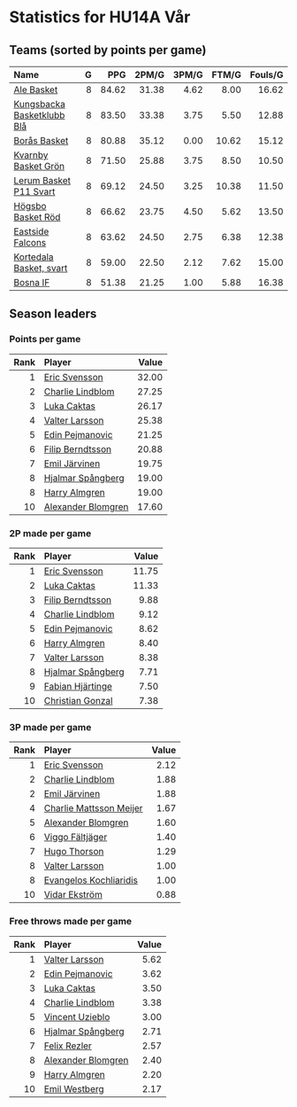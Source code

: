 # Statistics for HU14A Vår

## Teams (sorted by points per game)

| Name | G | PPG | 2PM/G | 3PM/G | FTM/G | Fouls/G |
|:-----|--:|----:|------:|------:|------:|--------:|
| [Ale Basket](hu14a_vår_team_1.md) | 8 | 84.62 | 31.38 | 4.62 | 8.00 | 16.62 |
| [Kungsbacka Basketklubb Blå](hu14a_vår_team_2.md) | 8 | 83.50 | 33.38 | 3.75 | 5.50 | 12.88 |
| [Borås Basket](hu14a_vår_team_3.md) | 8 | 80.88 | 35.12 | 0.00 | 10.62 | 15.12 |
| [Kvarnby Basket Grön](hu14a_vår_team_4.md) | 8 | 71.50 | 25.88 | 3.75 | 8.50 | 10.50 |
| [Lerum Basket P11 Svart](hu14a_vår_team_5.md) | 8 | 69.12 | 24.50 | 3.25 | 10.38 | 11.50 |
| [Högsbo Basket Röd](hu14a_vår_team_6.md) | 8 | 66.62 | 23.75 | 4.50 | 5.62 | 13.50 |
| [Eastside Falcons](hu14a_vår_team_7.md) | 8 | 63.62 | 24.50 | 2.75 | 6.38 | 12.38 |
| [Kortedala Basket, svart](hu14a_vår_team_8.md) | 8 | 59.00 | 22.50 | 2.12 | 7.62 | 15.00 |
| [Bosna IF](hu14a_vår_team_9.md) | 8 | 51.38 | 21.25 | 1.00 | 5.88 | 16.38 |

## Season leaders

### Points per game

| Rank | Player | Value |
|----:|:-------|------:|
| 1 | [Eric Svensson](hu14a_vår_team_2.md) | 32.00 |
| 2 | [Charlie Lindblom](hu14a_vår_team_1.md) | 27.25 |
| 3 | [Luka Caktas](hu14a_vår_team_3.md) | 26.17 |
| 4 | [Valter Larsson](hu14a_vår_team_5.md) | 25.38 |
| 5 | [Edin Pejmanovic](hu14a_vår_team_9.md) | 21.25 |
| 6 | [Filip Berndtsson](hu14a_vår_team_2.md) | 20.88 |
| 7 | [Emil Järvinen](hu14a_vår_team_1.md) | 19.75 |
| 8 | [Hjalmar Spångberg](hu14a_vår_team_8.md) | 19.00 |
| 8 | [Harry Almgren](hu14a_vår_team_3.md) | 19.00 |
| 10 | [Alexander Blomgren](hu14a_vår_team_4.md) | 17.60 |

### 2P made per game

| Rank | Player | Value |
|----:|:-------|------:|
| 1 | [Eric Svensson](hu14a_vår_team_2.md) | 11.75 |
| 2 | [Luka Caktas](hu14a_vår_team_3.md) | 11.33 |
| 3 | [Filip Berndtsson](hu14a_vår_team_2.md) | 9.88 |
| 4 | [Charlie Lindblom](hu14a_vår_team_1.md) | 9.12 |
| 5 | [Edin Pejmanovic](hu14a_vår_team_9.md) | 8.62 |
| 6 | [Harry Almgren](hu14a_vår_team_3.md) | 8.40 |
| 7 | [Valter Larsson](hu14a_vår_team_5.md) | 8.38 |
| 8 | [Hjalmar Spångberg](hu14a_vår_team_8.md) | 7.71 |
| 9 | [Fabian Hjärtinge](hu14a_vår_team_1.md) | 7.50 |
| 10 | [Christian Gonzal](hu14a_vår_team_7.md) | 7.38 |

### 3P made per game

| Rank | Player | Value |
|----:|:-------|------:|
| 1 | [Eric Svensson](hu14a_vår_team_2.md) | 2.12 |
| 2 | [Charlie Lindblom](hu14a_vår_team_1.md) | 1.88 |
| 2 | [Emil Järvinen](hu14a_vår_team_1.md) | 1.88 |
| 4 | [Charlie Mattsson Meijer](hu14a_vår_team_5.md) | 1.67 |
| 5 | [Alexander Blomgren](hu14a_vår_team_4.md) | 1.60 |
| 6 | [Viggo Fältjäger](hu14a_vår_team_4.md) | 1.40 |
| 7 | [Hugo Thorson](hu14a_vår_team_6.md) | 1.29 |
| 8 | [Valter Larsson](hu14a_vår_team_5.md) | 1.00 |
| 8 | [Evangelos Kochliaridis](hu14a_vår_team_8.md) | 1.00 |
| 10 | [Vidar Ekström](hu14a_vår_team_7.md) | 0.88 |

### Free throws made per game

| Rank | Player | Value |
|----:|:-------|------:|
| 1 | [Valter Larsson](hu14a_vår_team_5.md) | 5.62 |
| 2 | [Edin Pejmanovic](hu14a_vår_team_9.md) | 3.62 |
| 3 | [Luka Caktas](hu14a_vår_team_3.md) | 3.50 |
| 4 | [Charlie Lindblom](hu14a_vår_team_1.md) | 3.38 |
| 5 | [Vincent Uzieblo](hu14a_vår_team_7.md) | 3.00 |
| 6 | [Hjalmar Spångberg](hu14a_vår_team_8.md) | 2.71 |
| 7 | [Felix Rezler](hu14a_vår_team_6.md) | 2.57 |
| 8 | [Alexander Blomgren](hu14a_vår_team_4.md) | 2.40 |
| 9 | [Harry Almgren](hu14a_vår_team_3.md) | 2.20 |
| 10 | [Emil Westberg](hu14a_vår_team_3.md) | 2.17 |

